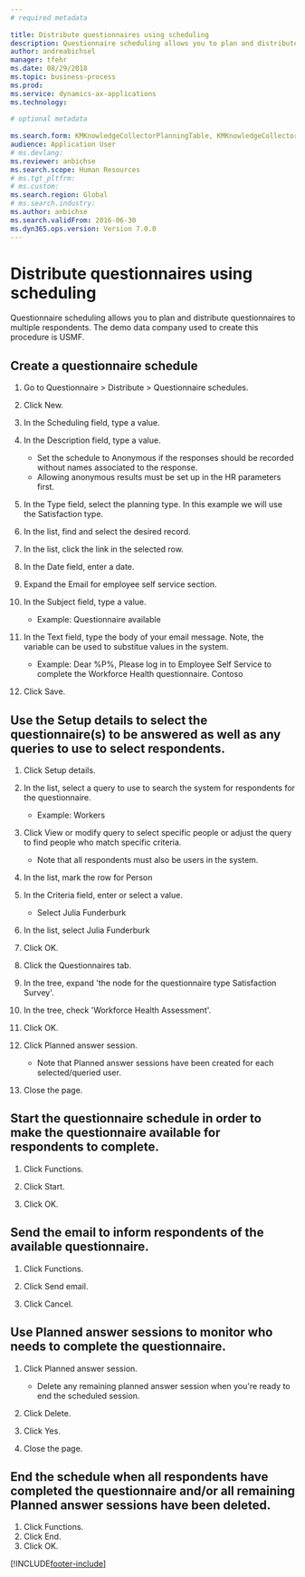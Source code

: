 ```yaml
--- 
# required metadata 
 
title: Distribute questionnaires using scheduling
description: Questionnaire scheduling allows you to plan and distribute questionnaires to multiple respondents. 
author: andreabichsel
manager: tfehr 
ms.date: 08/29/2018
ms.topic: business-process 
ms.prod:  
ms.service: dynamics-ax-applications 
ms.technology:  
 
# optional metadata 
 
ms.search.form: KMKnowledgeCollectorPlanningTable, KMKnowledgeCollectorPlanningMulti, SysQueryForm, HcmPersonLookup, KMKnowledgeCollectorPlanning, HcmLearningWorkspace
audience: Application User 
# ms.devlang:  
ms.reviewer: anbichse
ms.search.scope: Human Resources
# ms.tgt_pltfrm:  
# ms.custom:  
ms.search.region: Global
# ms.search.industry: 
ms.author: anbichse
ms.search.validFrom: 2016-06-30 
ms.dyn365.ops.version: Version 7.0.0 
---
```


# Distribute questionnaires using scheduling

Questionnaire scheduling allows you to plan and distribute questionnaires to multiple respondents. The demo data company used to create this procedure is USMF.

## Create a questionnaire schedule

1. Go to Questionnaire > Distribute > Questionnaire schedules.

2. Click New.

3. In the Scheduling field, type a value.

4. In the Description field, type a value.
    * Set the schedule to Anonymous if the responses should be recorded without names associated to the response.  
    * Allowing anonymous results must be set up in the HR parameters first.  

5. In the Type field, select the planning type.  In this example we will use the Satisfaction type.

6. In the list, find and select the desired record.

7. In the list, click the link in the selected row.

8. In the Date field, enter a date.

9. Expand the Email for employee self service section.

10. In the Subject field, type a value.

    * Example: Questionnaire available  

11. In the Text field, type the body of your email message. Note, the variable can be used to substitue values in the system.

    * Example: Dear %P%, Please log in to Employee Self Service to complete the Workforce Health questionnaire.  Contoso  

12. Click Save.

## Use the Setup details to select the questionnaire(s) to be answered as well as any queries to use to select respondents.

1. Click Setup details.

2. In the list, select a query to use to search the system for respondents for the questionnaire.

    * Example: Workers  

3. Click View or modify query to select specific people or adjust the query to find people who match specific criteria.

    * Note that all respondents must also be users in the system.  

4. In the list, mark the row for Person

5. In the Criteria field, enter or select a value.

    * Select Julia Funderburk  

6. In the list, select Julia Funderburk

7. Click OK.

8. Click the Questionnaires tab.

9. In the tree, expand 'the node for the questionnaire type Satisfaction Survey'.

10. In the tree, check 'Workforce Health Assessment'.

11. Click OK.

12. Click Planned answer session.

    * Note that Planned answer sessions have been created for each selected/queried user.  

13. Close the page.

## Start the questionnaire schedule in order to make the questionnaire available for respondents to complete.

1. Click Functions.

2. Click Start.

3. Click OK.

## Send the email to inform respondents of the available questionnaire.

1. Click Functions.

2. Click Send email.

3. Click Cancel.

## Use Planned answer sessions to monitor who needs to complete the questionnaire.

1. Click Planned answer session.

    * Delete any remaining planned answer session when you're ready to end the scheduled session.  

2. Click Delete.

3. Click Yes.

4. Close the page.

## End the schedule when all respondents have completed the questionnaire and/or all remaining Planned answer sessions have been deleted.

1. Click Functions.
2. Click End.
3. Click OK.



[!INCLUDE[footer-include](../includes/footer-banner.md)]